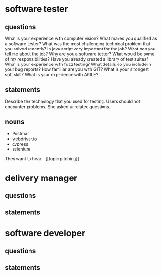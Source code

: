 # software tester
## questions
What is your experience with computer vision?
What makes you qualified as a software tester?
What was the most challenging technical problem that you solved recently?
Is java script very important for the job?
What can you tell me about the job?
Why are you a software tester?
What would be some of my responsibilities?
Have you already created a library of test suites?
What is your experience with fuzz testing?
What details do you include in your bug reports?
How familiar are you with GIT?
What is your strongest soft skill?
What is your experience with AGILE?


## statements
Describe the technology that you used for testing.
Users should not encounter problems.
She asked unrelated questions.

## nouns
- Postman
- webdriver.io
- cypress
- selenium


They want to hear...
[[topic pitching]]

# delivery manager
## questions
## statements
# software developer
## questions
## statements
